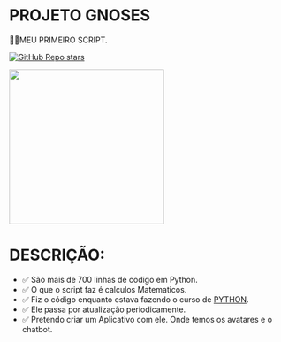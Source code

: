# PROJETO GNOSES
👨‍⚖️MEU PRIMEIRO SCRIPT.

[![GitHub Repo stars](https://img.shields.io/badge/-REPOSITORIO%20INDISPONIVEL!-red)](https://github.com/VILHALVA)

<img src="https://img.freepik.com/vetores-gratis/ilustracao-do-conceito-de-bot-de-bate-papo_114360-5522.jpg" align="center" width="280"> <br>

# DESCRIÇÃO:

* ✅ São mais de 700 linhas de codigo em Python.
* ✅ O que o script faz é calculos Matematicos.
* ✅ Fiz o código enquanto estava fazendo o curso de [PYTHON](https://github.com/VILHALVA/CURSO-DE-PYTHON).
* ✅ Ele passa por atualização periodicamente.
* ✅ Pretendo criar um Aplicativo com ele. Onde temos os avatares e o chatbot.

